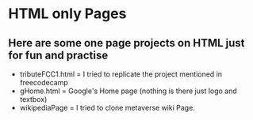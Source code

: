 # HTML only Pages
## Here are some one page projects on HTML just for fun and practise
- tributeFCC1.html = I tried to replicate the project mentioned in freecodecamp
- gHome.html = Google's Home page (nothing is there just logo and textbox)
- wikipediaPage = I tried to clone metaverse wiki Page.
